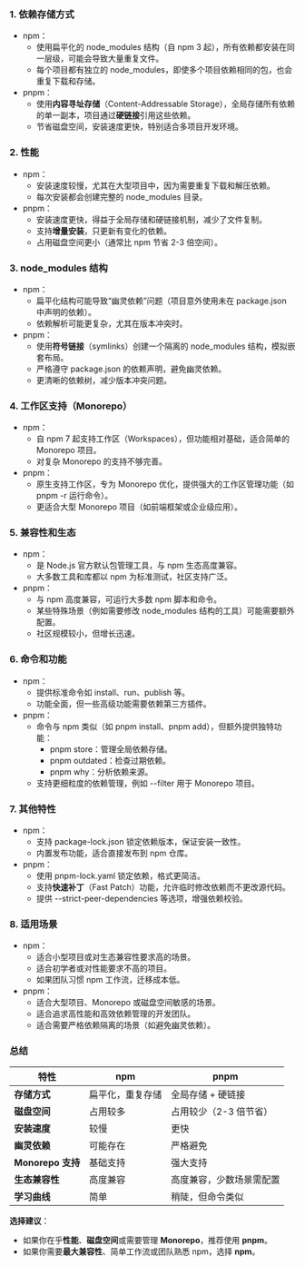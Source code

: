 ### 1. **依赖存储方式**

- npm：
  - 使用扁平化的 node_modules 结构（自 npm 3 起），所有依赖都安装在同一层级，可能会导致大量重复文件。
  - 每个项目都有独立的 node_modules，即使多个项目依赖相同的包，也会重复下载和存储。
- pnpm：
  - 使用**内容寻址存储**（Content-Addressable Storage），全局存储所有依赖的单一副本，项目通过**硬链接**引用这些依赖。
  - 节省磁盘空间，安装速度更快，特别适合多项目开发环境。

### 2. **性能**

- npm：
  - 安装速度较慢，尤其在大型项目中，因为需要重复下载和解压依赖。
  - 每次安装都会创建完整的 node_modules 目录。
- pnpm：
  - 安装速度更快，得益于全局存储和硬链接机制，减少了文件复制。
  - 支持**增量安装**，只更新有变化的依赖。
  - 占用磁盘空间更小（通常比 npm 节省 2-3 倍空间）。

### 3. **node_modules 结构**

- npm：
  - 扁平化结构可能导致“幽灵依赖”问题（项目意外使用未在 package.json 中声明的依赖）。
  - 依赖解析可能更复杂，尤其在版本冲突时。
- pnpm：
  - 使用**符号链接**（symlinks）创建一个隔离的 node_modules 结构，模拟嵌套布局。
  - 严格遵守 package.json 的依赖声明，避免幽灵依赖。
  - 更清晰的依赖树，减少版本冲突问题。

### 4. **工作区支持（Monorepo）**

- npm：
  - 自 npm 7 起支持工作区（Workspaces），但功能相对基础，适合简单的 Monorepo 项目。
  - 对复杂 Monorepo 的支持不够完善。
- pnpm：
  - 原生支持工作区，专为 Monorepo 优化，提供强大的工作区管理功能（如 pnpm -r 运行命令）。
  - 更适合大型 Monorepo 项目（如前端框架或企业级应用）。

### 5. **兼容性和生态**

- npm：
  - 是 Node.js 官方默认包管理工具，与 npm 生态高度兼容。
  - 大多数工具和库都以 npm 为标准测试，社区支持广泛。
- pnpm：
  - 与 npm 高度兼容，可运行大多数 npm 脚本和命令。
  - 某些特殊场景（例如需要修改 node_modules 结构的工具）可能需要额外配置。
  - 社区规模较小，但增长迅速。

### 6. **命令和功能**

- npm：
  - 提供标准命令如 install、run、publish 等。
  - 功能全面，但一些高级功能需要依赖第三方插件。
- pnpm：
  - 命令与 npm 类似（如 pnpm install、pnpm add），但额外提供独特功能：
    - pnpm store：管理全局依赖存储。
    - pnpm outdated：检查过期依赖。
    - pnpm why：分析依赖来源。
  - 支持更细粒度的依赖管理，例如 --filter 用于 Monorepo 项目。

### 7. **其他特性**

- npm：
  - 支持 package-lock.json 锁定依赖版本，保证安装一致性。
  - 内置发布功能，适合直接发布到 npm 仓库。
- pnpm：
  - 使用 pnpm-lock.yaml 锁定依赖，格式更简洁。
  - 支持**快速补丁**（Fast Patch）功能，允许临时修改依赖而不更改源代码。
  - 提供 --strict-peer-dependencies 等选项，增强依赖校验。

### 8. **适用场景**

- npm：
  - 适合小型项目或对生态兼容性要求高的场景。
  - 适合初学者或对性能要求不高的项目。
  - 如果团队习惯 npm 工作流，迁移成本低。
- pnpm：
  - 适合大型项目、Monorepo 或磁盘空间敏感的场景。
  - 适合追求高性能和高效依赖管理的开发团队。
  - 适合需要严格依赖隔离的场景（如避免幽灵依赖）。

### 总结

| 特性              | npm              | pnpm                     |
| ----------------- | ---------------- | ------------------------ |
| **存储方式**      | 扁平化，重复存储 | 全局存储 + 硬链接        |
| **磁盘空间**      | 占用较多         | 占用较少（2-3 倍节省）   |
| **安装速度**      | 较慢             | 更快                     |
| **幽灵依赖**      | 可能存在         | 严格避免                 |
| **Monorepo 支持** | 基础支持         | 强大支持                 |
| **生态兼容性**    | 高度兼容         | 高度兼容，少数场景需配置 |
| **学习曲线**      | 简单             | 稍陡，但命令类似         |

**选择建议**：

- 如果你在乎**性能**、**磁盘空间**或需要管理 **Monorepo**，推荐使用 **pnpm**。
- 如果你需要**最大兼容性**、简单工作流或团队熟悉 npm，选择 **npm**。
